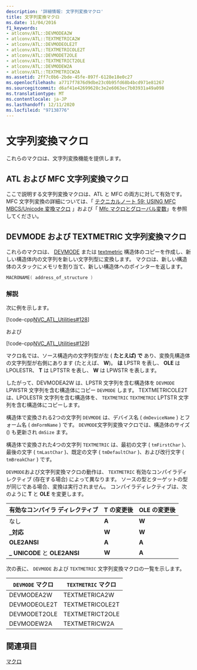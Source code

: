 ```yaml
---
description: '詳細情報: 文字列変換マクロ'
title: 文字列変換マクロ
ms.date: 11/04/2016
f1_keywords:
- atlconv/ATL::DEVMODEA2W
- atlconv/ATL::TEXTMETRICA2W
- atlconv/ATL::DEVMODEOLE2T
- atlconv/ATL::TEXTMETRICOLE2T
- atlconv/ATL::DEVMODET2OLE
- atlconv/ATL::TEXTMETRICT2OLE
- atlconv/ATL::DEVMODEW2A
- atlconv/ATL::TEXTMETRICW2A
ms.assetid: 2ff7c0b6-2bde-45fe-897f-6128e18e0c27
ms.openlocfilehash: a7717f7876d9dbe23c0b95fd68b4bcd971e81267
ms.sourcegitcommit: d6af41e42699628c3e2e6063ec7b03931a49a098
ms.translationtype: MT
ms.contentlocale: ja-JP
ms.lasthandoff: 12/11/2020
ms.locfileid: "97138776"
---
```

# <a name="string-conversion-macros"></a>文字列変換マクロ

これらのマクロは、文字列変換機能を提供します。

## <a name="atl-and-mfc-string-conversion-macros"></a><a name="atl_and_mfc_string_conversion_macros"></a> ATL および MFC 文字列変換マクロ

ここで説明する文字列変換マクロは、ATL と MFC の両方に対して有効です。 MFC 文字列変換の詳細については、「 [テクニカルノート 59: USING MFC MBCS/Unicode 変換マクロ](../../mfc/tn059-using-mfc-mbcs-unicode-conversion-macros.md) 」および「 [Mfc マクロとグローバル変数](../../mfc/reference/mfc-macros-and-globals.md)」を参照してください。

## <a name="devmode-and-textmetric-string-conversion-macros"></a><a name="devmode_and_textmetric_string_conversion_macros"></a> DEVMODE および TEXTMETRIC 文字列変換マクロ

これらのマクロは、 [DEVMODE](/windows/win32/api/wingdi/ns-wingdi-devmodea) または [textmetric](/windows/win32/api/wingdi/ns-wingdi-textmetricw) 構造体のコピーを作成し、新しい構造体内の文字列を新しい文字列型に変換します。 マクロは、新しい構造体のスタックにメモリを割り当て、新しい構造体へのポインターを返します。

```cpp
MACRONAME( address_of_structure )
```

### <a name="remarks"></a>解説

次に例を示します。

[!code-cpp[NVC_ATL_Utilities#128](../../atl/codesnippet/cpp/string-conversion-macros_1.cpp)]

および

[!code-cpp[NVC_ATL_Utilities#129](../../atl/codesnippet/cpp/string-conversion-macros_2.cpp)]

マクロ名では、ソース構造内の文字列型が左 ( **たとえば) で** あり、変換先構造体の文字列型が右側にあります (たとえば、 **W**)。 **は** LPSTR を表し、 **OLE** は LPOLESTR、 **T** は LPTSTR を表し、 **W** は LPWSTR を表します。

したがって、DEVMODEA2W は、LPSTR 文字列を含む構造体を `DEVMODE` LPWSTR 文字列を含む構造体にコピー `DEVMODE` します。 TEXTMETRICOLE2T は、LPOLESTR 文字列を含む構造体を、 `TEXTMETRIC` `TEXTMETRIC` LPTSTR 文字列を含む構造体にコピーします。

構造体で変換される2つの文字列 `DEVMODE` は、デバイス名 ( `dmDeviceName` ) とフォーム名 ( `dmFormName` ) です。 `DEVMODE`文字列変換マクロでは、構造体のサイズ () も更新され `dmSize` ます。

構造体で変換された4つの文字列 `TEXTMETRIC` は、最初の文字 ( `tmFirstChar` )、最後の文字 ( `tmLastChar` )、既定の文字 ( `tmDefaultChar` )、および改行文字 ( `tmBreakChar` ) です。

`DEVMODE`および文字列変換マクロの動作は、 `TEXTMETRIC` 有効なコンパイラディレクティブ (存在する場合) によって異なります。 ソースの型とターゲットの型が同じである場合、変換は実行されません。 コンパイラディレクティブは、次のように **T** と **OLE** を変更します。

|有効なコンパイラ ディレクティブ|T の変更後|OLE の変更後|
|----------------------------------|---------------|-----------------|
|なし|**A**|**W**|
|**\_対応**|**W**|**W**|
|**OLE2ANSI**|**A**|**A**|
|**\_ UNICODE** と **OLE2ANSI**|**W**|**A**|

次の表に、 `DEVMODE` および `TEXTMETRIC` 文字列変換マクロの一覧を示します。

|`DEVMODE` マクロ|`TEXTMETRIC` マクロ|
|-|-|
|DEVMODEA2W|TEXTMETRICA2W|
|DEVMODEOLE2T|TEXTMETRICOLE2T|
|DEVMODET2OLE|TEXTMETRICT2OLE|
|DEVMODEW2A|TEXTMETRICW2A|

## <a name="see-also"></a>関連項目

[マクロ](../../atl/reference/atl-macros.md)
